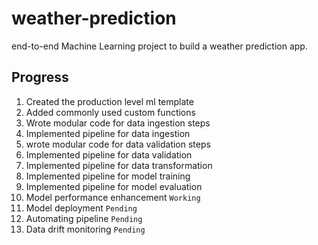 # weather-prediction
end-to-end Machine Learning project to build a weather prediction app.

## Progress

1. Created the production level ml template
2. Added commonly used custom functions
3. Wrote modular code for data ingestion steps
4. Implemented pipeline for data ingestion
5. wrote modular code for data validation steps
6. Implemented pipeline for data validation
7. Implemented pipeline for data transformation 
8. Implemented pipeline for model training
9. Implemented pipeline for model evaluation
10. Model performance enhancement `Working`
11. Model deployment `Pending`
12. Automating pipeline `Pending`
13. Data drift monitoring `Pending`

